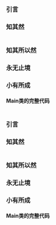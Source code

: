 
### 引言

### 知其然

```Java

```

### 知其所以然

### 永无止境

### 小有所成

#### Main类的完整代码
```Java

```

### 引言

### 知其然

```Java

```

### 知其所以然

### 永无止境

### 小有所成

#### Main类的完整代码
```Java

```
